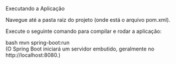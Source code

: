 Executando a Aplicação

  Navegue até a pasta raiz do projeto (onde está o arquivo pom.xml).

  Execute o seguinte comando para compilar e rodar a aplicação:

  bash
  mvn spring-boot:run  
(O Spring Boot iniciará um servidor embutido, geralmente no http://localhost:8080.)
